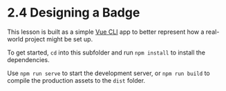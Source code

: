 # 2.4 Designing a Badge

This lesson is built as a simple [Vue CLI](https://cli.vuejs.org/) app to better represent how a real-world project might be set up.

To get started, `cd` into this subfolder and run `npm install` to install the dependencies.

Use `npm run serve` to start the development server, or `npm run build` to compile the production assets to the `dist` folder.
